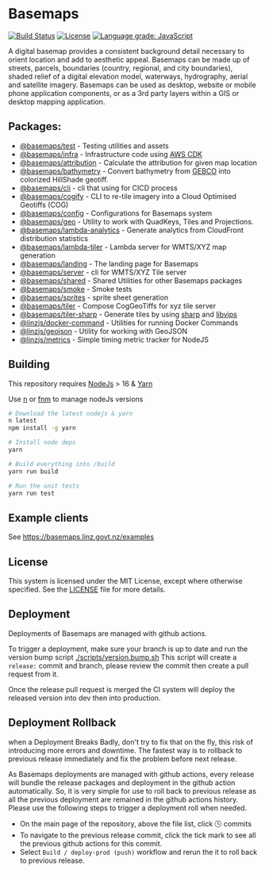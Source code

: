 # Basemaps

[![Build Status](https://github.com/linz/basemaps/workflows/Build/badge.svg)](https://github.com/linz/basemaps/actions)
[![License](https://img.shields.io/badge/license-MIT-blue.svg)](https://github.com/linz/basemaps/blob/master/LICENSE)
[![Language grade: JavaScript](https://img.shields.io/lgtm/grade/javascript/g/linz/basemaps.svg?logo=lgtm&logoWidth=18)](https://lgtm.com/projects/g/linz/basemaps/context:javascript)

A digital basemap provides a consistent background detail necessary to orient location and add to aesthetic appeal. Basemaps can be made up of streets, parcels, boundaries (country, regional, and city boundaries), shaded relief of a digital elevation model, waterways, hydrography, aerial and satellite imagery. Basemaps can be used as desktop, website or mobile phone application components, or as a 3rd party layers within a GIS or desktop mapping application.

## Packages:

- [@basemaps/test](packages/__tests__/) - Testing utilities and assets
- [@basemaps/infra](packages/_infra/) - Infrastructure code using [AWS CDK](https://github.com/aws/aws-cdk)
- [@basemaps/attribution](packages/attribution/) - Calculate the attribution for given map location
- [@basemaps/bathymetry](packages/bathymetry/) - Convert bathymetry from [GEBCO](https://www.gebco.net/) into colorized HillShade geotiff.
- [@basemaps/cli](packages/cli/) - cli that using for CICD process
- [@basemaps/cogify](packages/cogify/) - CLI to re-tile imagery into a Cloud Optimised Geotiffs (COG)
- [@basemaps/config](packages/config/) - Configurations for Basemaps system
- [@basemaps/geo](packages/geo/) - Utility to work with QuadKeys, Tiles and Projections.
- [@basemaps/lambda-analytics](packages/lambda-analytics/) - Generate analytics from CloudFront distribution statistics
- [@basemaps/lambda-tiler](packages/lambda-tiler/) - Lambda server for WMTS/XYZ map generation
- [@basemaps/landing](packages/landing/) - The landing page for Basemaps
- [@basemaps/server](packages/server/) - cli for WMTS/XYZ Tile server
- [@basemaps/shared](packages/shared/) - Shared Utilities for other Basemaps packages
- [@basemaps/smoke](packages/smoke/) - Smoke tests
- [@basemaps/sprites](packages/sprites/) - sprite sheet generation
- [@basemaps/tiler](packages/tiler/) - Compose CogGeoTiffs for xyz tile server
- [@basemaps/tiler-sharp](packages/tiler-sharp/) - Generate tiles by using [sharp](https://github.com/lovell/sharp) and [libvips](https://github.com/libvips/libvips)
- [@linzjs/docker-command](packages/linzjs-docker-command/) - Utilities for running Docker Commands
- [@linzjs/geojson](packages/linzjs-geojson/) - Utility for working with GeoJSON
- [@linzjs/metrics](packages/linzjs-metrics/) - Simple timing metric tracker for NodeJS

## Building

This repository requires [NodeJs](https://nodejs.org/en/) > 16 & [Yarn](https://yarnpkg.com/en/)

Use [n](https://github.com/tj/n) or [fnm](https://github.com/Schniz/fnm) to manage nodeJs versions

```bash
# Download the latest nodejs & yarn
n latest
npm install -g yarn

# Install node deps
yarn

# Build everything into /build
yarn run build

# Run the unit tests
yarn run test
```

## Example clients

See https://basemaps.linz.govt.nz/examples

## License

This system is licensed under the MIT License, except where otherwise specified. See the [LICENSE](https://github.com/linz/basemaps/blob/master/LICENSE) file for more details.

## Deployment

Deployments of Basemaps are managed with github actions.

To trigger a deployment, make sure your branch is up to date and run the version bump script [./scripts/version.bump.sh](./scripts/version.bump.sh)
This script will create a `release:` commit and branch, please review the commit then create a pull request from it.

Once the release pull request is merged the CI system will deploy the released version into dev then into production.

## Deployment Rollback

when a Deployment Breaks Badly, don't try to fix that on the fly, this risk of introducing more errors and downtime. The fastest way is to rollback to previous release immediately and fix the problem before next release.

As Basemaps deployments are managed with github actions, every release will bundle the release packages and deployment in the github action automatically. So, it is very simple for use to roll back to previous release as all the previous deployment are remained in the github actions history. Please use the following steps to trigger a deployment roll when needed.

- On the main page of the repository, above the file list, click :clock4: commits
- To navigate to the previous release commit, click the tick mark to see all the previous github actions for this commit.
- Select `Build / deploy-prod (push)` workflow and rerun the it to roll back to previous release.
